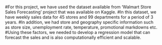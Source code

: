 #For this project, we have used the dataset available from ‘Walmart Store Sales Forecasting’ project that was available on Kaggle. 
#In this dataset, we have weekly sales data for 45 stores and 99 departments for a period of 3 years. 
#In addition, we had store and geography specific information such as store size, unemployment rate, temperature, promotional markdowns etc. 
#Using these factors, we needed to develop a regression model that can forecast the sales and is also computationally efficient and scalable.
